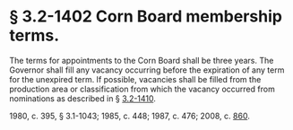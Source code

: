 # § 3.2-1402 Corn Board membership terms.

<p>The terms for appointments to the Corn Board shall be three years. The Governor shall fill any vacancy occurring before the expiration of any term for the unexpired term. If possible, vacancies shall be filled from the production area or classification from which the vacancy occurred from nominations as described in § <a href='http://law.lis.virginia.gov/vacode/3.2-1410/'>3.2-1410</a>.</p><p>1980, c. 395, § 3.1-1043; 1985, c. 448; 1987, c. 476; 2008, c. <a href='http://lis.virginia.gov/cgi-bin/legp604.exe?081+ful+CHAP0860'>860</a>.</p>